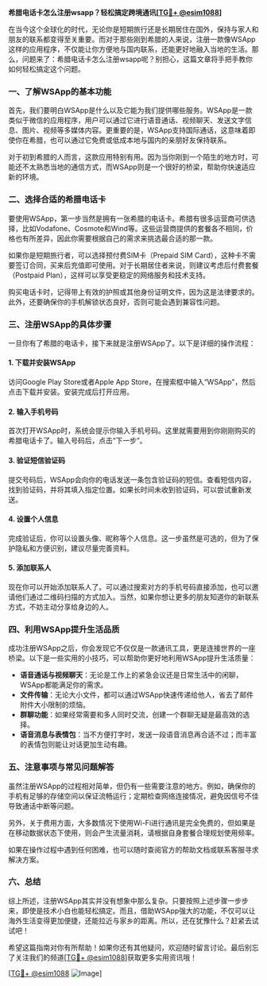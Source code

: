 **希腊电话卡怎么注册wsapp？轻松搞定跨境通讯[[TG💪+ @esim1088](https://t.me/s/esim1088)]**

在当今这个全球化的时代，无论你是短期旅行还是长期居住在国外，保持与家人和朋友的联系都变得至关重要。而对于那些刚到希腊的人来说，注册一款像WSApp这样的应用程序，不仅能让你方便地与国内联系，还能更好地融入当地的生活。那么，问题来了：希腊电话卡怎么注册wsapp呢？别担心，这篇文章将手把手教你如何轻松搞定这个问题。

### 一、了解WSApp的基本功能

首先，我们要明白WSApp是什么以及它能为我们提供哪些服务。WSApp是一款类似于微信的应用程序，用户可以通过它进行语音通话、视频聊天、发送文字信息、图片、视频等多媒体内容。更重要的是，WSApp支持国际通话，这意味着即使你在希腊，也可以通过它免费或低成本地与国内的亲朋好友保持联系。

对于初到希腊的人而言，这款应用特别有用。因为当你刚到一个陌生的地方时，可能还不太熟悉当地的通信方式，而WSApp则是一个很好的桥梁，帮助你快速适应新的环境。

### 二、选择合适的希腊电话卡

要使用WSApp，第一步当然是拥有一张希腊的电话卡。希腊有很多运营商可供选择，比如Vodafone、Cosmote和Wind等。这些运营商提供的套餐各不相同，价格也有所差异，因此你需要根据自己的需求来挑选最合适的那一款。

如果你是短期旅行者，可以选择预付费SIM卡（Prepaid SIM Card），这种卡不需要签订合同，买来后充值即可使用。对于长期居住者来说，则建议考虑后付费套餐（Postpaid Plan），这样可以享受更稳定的网络服务和技术支持。

购买电话卡时，记得带上有效的护照或其他身份证明文件，因为这是法律要求的。此外，还要确保你的手机解锁状态良好，否则可能会遇到兼容性问题。

### 三、注册WSApp的具体步骤

一旦你有了希腊的电话卡，接下来就是注册WSApp了。以下是详细的操作流程：

#### 1. 下载并安装WSApp
访问Google Play Store或者Apple App Store，在搜索框中输入“WSApp”，然后点击下载并安装。安装完成后打开应用。

#### 2. 输入手机号码
首次打开WSApp时，系统会提示你输入手机号码。这里就需要用到你刚刚购买的希腊电话卡了。输入号码后，点击“下一步”。

#### 3. 验证短信验证码
提交号码后，WSApp会向你的电话发送一条包含验证码的短信。查看短信内容，找到验证码，并将其填入指定位置。如果长时间未收到验证码，可以尝试重新发送。

#### 4. 设置个人信息
完成验证后，你可以设置头像、昵称等个人信息。这一步虽然是可选的，但为了保护隐私和方便识别，建议尽量完善资料。

#### 5. 添加联系人
现在你可以开始添加联系人了。可以通过搜索对方的手机号码直接添加，也可以邀请他们通过二维码扫描的方式加入。当然，如果你想让更多的朋友知道你的新联系方式，不妨主动分享给身边的人。

### 四、利用WSApp提升生活品质

成功注册WSApp之后，你会发现它不仅仅是一款通讯工具，更是连接世界的一座桥梁。以下是一些实用的小技巧，可以帮助你更好地利用WSApp提升生活质量：

- **语音通话与视频聊天**：无论是工作上的紧急会议还是日常生活中的闲聊，WSApp都能满足你的需求。
- **文件传输**：无论大小文件，都可以通过WSApp快速传递给他人，省去了邮件附件大小限制的烦恼。
- **群聊功能**：如果经常需要和多人同时交流，创建一个群聊无疑是最高效的选择。
- **语音消息与表情包**：当不方便打字时，发送一段语音消息再合适不过；而丰富的表情包则能让对话更加生动有趣。

### 五、注意事项与常见问题解答

虽然注册WSApp的过程相对简单，但仍有一些需要注意的地方。例如，确保你的手机有足够的存储空间以保证流畅运行；定期检查网络连接情况，避免因信号不佳导致通话中断等问题。

另外，关于费用方面，大多数情况下使用Wi-Fi进行通讯是完全免费的，但如果是在移动数据状态下使用，则会产生流量消耗，请根据自身套餐合理规划使用频率。

如果在操作过程中遇到任何困难，也可以随时查阅官方的帮助文档或联系客服寻求解决方案。

### 六、总结

综上所述，注册WSApp其实并没有想象中那么复杂。只要按照上述步骤一步步来，即使是技术小白也能轻松搞定。而且，借助WSApp强大的功能，不仅可以让海外生活变得更加便捷，还能拉近与家乡的距离。所以，还在犹豫什么？赶紧去试试吧！

希望这篇指南对你有所帮助！如果你还有其他疑问，欢迎随时留言讨论。最后别忘了关注我们的频道[[TG💪+ @esim1088](https://t.me/s/esim1088)]获取更多实用资讯哦！

[[TG💪+ @esim1088](https://t.me/s/esim1088) ![Image](https://i.postimg.cc/4NQfJmqS/Snipaste-2025-05-13-00-14-12.png)]